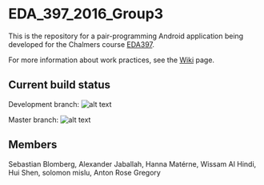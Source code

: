 # EDA_397_2016_Group3

This is the repository for a pair-programming Android application being developed for the Chalmers course [EDA397](http://oerich.github.io/EDA397/). 

For more information about work practices, see the [Wiki](https://github.com/sebbe33/EDA_397_2016_Group3/wiki) page.

## Current build status
Development branch: ![alt text](https://circleci.com/gh/sebbe33/EDA_397_2016_Group3/tree/development.svg?style=shield&circle-token=:circle-token)

Master branch: ![alt text](https://circleci.com/gh/sebbe33/EDA_397_2016_Group3/tree/master.svg?style=shield&circle-token=:circle-token)


## Members
Sebastian Blomberg,
Alexander Jaballah,
Hanna Matérne,
Wissam Al Hindi,
Hui Shen,
solomon mislu,
Anton Rose Gregory

